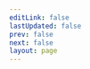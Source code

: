 ```yaml
---
editLink: false
lastUpdated: false
prev: false
next: false
layout: page
---
```


<script setup>
import { useData } from "vitepress";
import SiteHome from "vitepress-sls-blog-tmpl/src/SiteHome.vue";

const { theme } = useData();

const hero = {
  name: "The system of personal freedom",
  text: "The philosophy of Freedom",
  tagline: "The path of freedom opens the way to happiness",
  image: {
    src: "/img/site-big-logo.webp",
    alt: "Logo of Система Личной Свободы",
  },
  actions: [
    {
      theme: "brand",
      text: "Youtube channel (RU)",
      link: "https://www.youtube.com/@slsfreedom",
    },
    {
      theme: "alt",
      text: "Telegram (RU)",
      link: "https://t.me/slsfreedom",
    },
    {
      theme: "alt",
      text: "Support us",
      link: "/en/page/donate",
    },
  ],
}
const features = [
//   {
//     icon: "🤝",
//     title: "Антифем это равноправие",
//     details: "За что выступает движение антифеминизм",
//     linkText: "Читать о",
//     link: "/ru/doc/what-the-antifeminism-movement-stands-for",
//   },
//   {
//     icon: "📖",
//     title: "Правда о современном феминизме",
//     details: "описание",
//     linkText: "Читать о",
//     link: "/ru/doc/the-truth-about-modern-feminism",
//   },
//   {
//     icon: "⚔️",
//     title: "Как победить феминизм",
//     details: "описание",
//     linkText: "Читать о",
//     link: "/ru/doc/how-to-defeat-feminism",
//   },
]
</script>

<SiteHome :hero="hero" :features="features">
</SiteHome>
